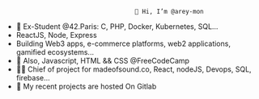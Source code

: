                                         👋 Hi, I’m @arey-mon
- 🌱 Ex-Student @42.Paris: C, PHP, Docker, Kubernetes, SQL...
- ReactJS, Node, Express
- Building Web3 apps, e-commerce platforms, web2 applications, gamified ecosystems...
- 👀 Also, Javascript, HTML && CSS @FreeCodeCamp
- 👩‍💻 Chief of project for madeofsound.co, React, nodeJS, Devops, SQL, firebase...
- 🚀 My recent projects are hosted On Gitlab
<!---
arey-mon/arey-mon is a ✨ special ✨ repository because its `README.md` (this file) appears on your GitHub profile.
You can click the Preview link to take a look at your changes.
--->
